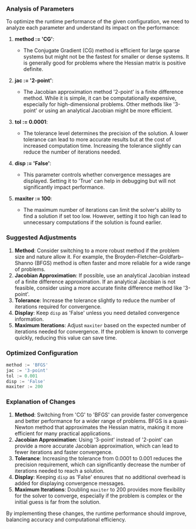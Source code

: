 ### Analysis of Parameters

To optimize the runtime performance of the given configuration, we need to analyze each parameter and understand its impact on the performance:

1. **method := 'CG'**:
   - The Conjugate Gradient (CG) method is efficient for large sparse systems but might not be the fastest for smaller or dense systems. It is generally good for problems where the Hessian matrix is positive definite.

2. **jac := '2-point'**:
   - The Jacobian approximation method '2-point' is a finite difference method. While it is simple, it can be computationally expensive, especially for high-dimensional problems. Other methods like '3-point' or using an analytical Jacobian might be more efficient.

3. **tol := 0.0001**:
   - The tolerance level determines the precision of the solution. A lower tolerance can lead to more accurate results but at the cost of increased computation time. Increasing the tolerance slightly can reduce the number of iterations needed.

4. **disp := 'False'**:
   - This parameter controls whether convergence messages are displayed. Setting it to 'True' can help in debugging but will not significantly impact performance.

5. **maxiter := 100**:
   - The maximum number of iterations can limit the solver's ability to find a solution if set too low. However, setting it too high can lead to unnecessary computations if the solution is found earlier.

### Suggested Adjustments

1. **Method**: Consider switching to a more robust method if the problem size and nature allow it. For example, the Broyden–Fletcher–Goldfarb–Shanno (BFGS) method is often faster and more reliable for a wide range of problems.
2. **Jacobian Approximation**: If possible, use an analytical Jacobian instead of a finite difference approximation. If an analytical Jacobian is not feasible, consider using a more accurate finite difference method like '3-point'.
3. **Tolerance**: Increase the tolerance slightly to reduce the number of iterations required for convergence.
4. **Display**: Keep `disp` as 'False' unless you need detailed convergence information.
5. **Maximum Iterations**: Adjust `maxiter` based on the expected number of iterations needed for convergence. If the problem is known to converge quickly, reducing this value can save time.

### Optimized Configuration

```python
method := 'BFGS'
jac := '3-point'
tol := 0.001
disp := 'False'
maxiter := 200
```

### Explanation of Changes

1. **Method**: Switching from 'CG' to 'BFGS' can provide faster convergence and better performance for a wider range of problems. BFGS is a quasi-Newton method that approximates the Hessian matrix, making it more efficient for many practical applications.
2. **Jacobian Approximation**: Using '3-point' instead of '2-point' can provide a more accurate Jacobian approximation, which can lead to fewer iterations and faster convergence.
3. **Tolerance**: Increasing the tolerance from 0.0001 to 0.001 reduces the precision requirement, which can significantly decrease the number of iterations needed to reach a solution.
4. **Display**: Keeping `disp` as 'False' ensures that no additional overhead is added for displaying convergence messages.
5. **Maximum Iterations**: Doubling `maxiter` to 200 provides more flexibility for the solver to converge, especially if the problem is complex or the initial guess is far from the solution.

By implementing these changes, the runtime performance should improve, balancing accuracy and computational efficiency.